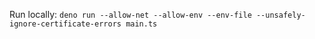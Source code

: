 Run locally: `deno run --allow-net --allow-env --env-file --unsafely-ignore-certificate-errors main.ts`

